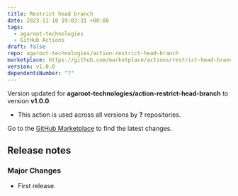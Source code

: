 ```yaml
---
title: Restrict head branch
date: 2023-11-10 19:03:31 +00:00
tags:
  - agaroot-technologies
  - GitHub Actions
draft: false
repo: agaroot-technologies/action-restrict-head-branch
marketplace: https://github.com/marketplace/actions/restrict-head-branch
version: v1.0.0
dependentsNumber: "?"
---
```



Version updated for **agaroot-technologies/action-restrict-head-branch** to version **v1.0.0**.
- This action is used across all versions by **?** repositories.

Go to the [GitHub Marketplace](https://github.com/marketplace/actions/restrict-head-branch) to find the latest changes.

## Release notes

### Major Changes

-   First release.

